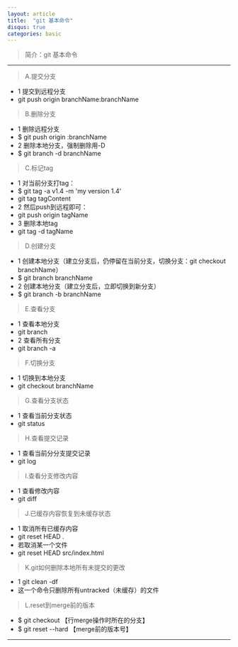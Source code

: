 ```yaml
---
layout: article
title:  "git 基本命令"
disqus: true
categories: basic
---
```


>简介：git 基本命令

---

> A.提交分支
* 1 提交到远程分支
* git push origin branchName:branchName

> B.删除分支
* 1 删除远程分支
* $ git push origin :branchName
* 2 删除本地分支，强制删除用-D
* $ git branch -d branchName

> C.标记tag
* 1 对当前分支打tag：
* $ git tag -a v1.4 -m 'my version 1.4'
* git tag tagContent
* 2 然后push到远程即可：
* git push origin tagName
* 3 删除本地tag
* git tag -d tagName

> D.创建分支
* 1 创建本地分支（建立分支后，仍停留在当前分支，切换分支：git checkout branchName）
* $ git branch branchName
* 2 创建本地分支（建立分支后，立即切换到新分支）
* $ git branch -b branchName

> E.查看分支
* 1 查看本地分支
* git branch
* 2 查看所有分支
* git branch -a

> F.切换分支
* 1 切换到本地分支
* git checkout  branchName

> G.查看分支状态
* 1 查看当前分支状态
* git status

> H.查看提交记录
* 1 查看当前分分支提交记录
* git log

> I.查看分支修改内容
* 1 查看修改内容
* git diff	

> J.已缓存内容恢复到未缓存状态
* 1 取消所有已缓存内容
* git reset HEAD .
* 若取消某一个文件
* git reset HEAD src/index.html

> K.git如何删除本地所有未提交的更改
* 1 git clean -df
* 这一个命令只删除所有untracked（未缓存）的文件

> L.reset到merge前的版本
* $ git checkout 【行merge操作时所在的分支】
* $ git reset --hard 【merge前的版本号】

----

